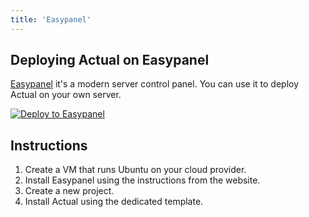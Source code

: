 ```yaml
---
title: 'Easypanel'
---
```


## Deploying Actual on Easypanel

[Easypanel](https://easypanel.io) it's a modern server control panel. You can use it to deploy Actual on your own server.

[![Deploy to Easypanel](https://easypanel.io/img/deploy-on-easypanel-40-outline.svg)](https://easypanel.io/docs/templates/actualbudget)

## Instructions

1. Create a VM that runs Ubuntu on your cloud provider.
2. Install Easypanel using the instructions from the website.
3. Create a new project.
4. Install Actual using the dedicated template.
